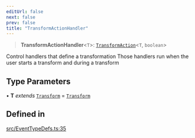 ```yaml
---
editUrl: false
next: false
prev: false
title: "TransformActionHandler"
---
```


> **TransformActionHandler**\<`T`\>: [`TransformAction`](/api/type-aliases/transformaction/)\<`T`, `boolean`\>

Control handlers that define a transformation
Those handlers run when the user starts a transform and during a transform

## Type Parameters

• **T** *extends* [`Transform`](/api/type-aliases/transform/) = [`Transform`](/api/type-aliases/transform/)

## Defined in

[src/EventTypeDefs.ts:35](https://github.com/fabricjs/fabric.js/blob/v6.0.0-rc4/src/EventTypeDefs.ts#L35)
